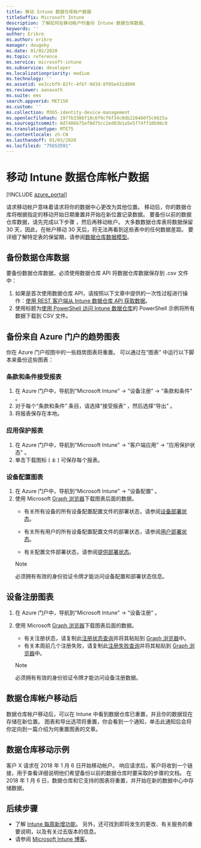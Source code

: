 ```yaml
---
title: 移动 Intune 数据仓库帐户数据
titleSuffix: Microsoft Intune
description: 了解如何在移动帐户时备份 Intune 数据仓库数据。
keywords: ''
author: Erikre
ms.author: erikre
manager: dougeby
ms.date: 01/02/2020
ms.topic: reference
ms.service: microsoft-intune
ms.subservice: developer
ms.localizationpriority: medium
ms.technology: ''
ms.assetid: ee3ccbf9-82fc-4fbf-9d3d-8f05e431d090
ms.reviewer: aanavath
ms.suite: ems
search.appverid: MET150
ms.custom: ''
ms.collection: M365-identity-device-management
ms.openlocfilehash: 197fb3306f18c6f9cf6f34c0db226460f5c6625a
ms.sourcegitcommit: 8d7406b75ef0d75cc2ed03b1a5e5f74ff10b98c0
ms.translationtype: MTE75
ms.contentlocale: zh-CN
ms.lasthandoff: 01/03/2020
ms.locfileid: "75653591"
---
```

# <a name="move-your-intune-data-warehouse-account-data"></a>移动 Intune 数据仓库帐户数据 

[!INCLUDE [azure_portal](../includes/azure_portal.md)]

请求移动帐户意味着请求将你的数据中心更改为其他位置。 移动后，你的数据仓库将根据指定的移动开始日期重置并开始在新位置记录数据。 要备份以前的数据仓库数据，请先完成以下步骤  ，然后再移动帐户。 大多数数据仓库表将数据保留 30 天，因此，在帐户移动 30 天后，将无法再看到这些表中的任何数据差距。 要详细了解特定表的保留期，请参阅[数据仓库数据模型](reports-ref-data-model.md)。 

## <a name="back-up-your-data-warehouse-data"></a>备份数据仓库数据 

要备份数据仓库数据，必须使用数据仓库 API 将数据仓库数据保存到  .csv 文件中：  

1. 如果是首次使用数据仓库 API，请按照以下文章中提供的一次性过程进行操作：[使用 REST 客户端从 Intune 数据仓库 API 获取数据](reports-proc-data-rest.md)。
2. 使用标题为[使用 PowerShell 访问 Intune 数据仓库](https://github.com/Microsoft/Intune-Data-Warehouse/tree/master/Samples/PowerShell)的 PowerShell 示例将所有数据下载到 CSV 文件。 

## <a name="back-up-your-trend-charts-from-the-azure-portal"></a>备份来自 Azure 门户的趋势图表

你在 Azure 门户视图中的一些趋势图表将重置。 可以通过在“图表”  中运行以下脚本来备份这些图表：   

### <a name="terms--conditions-acceptance-reports"></a>条款和条件接受报表
1. 在 Azure 门户中，导航到“Microsoft Intune”   -> “设备注册”   -> “条款和条件”  。
2. 对于每个“条款和条件”  条目，请选择“接受报表”  ，然后选择“导出”  。
3. 将报表保存在本地。
 
### <a name="app-protection-reports"></a>应用保护报表  
1. 在 Azure 门户中，导航到“Microsoft Intune” -> “客户端应用” -> “应用保护状态”    。
2. 单击下载图标 ( ⤓ ) 可保存每个报表。

### <a name="device-configuration-charts"></a>设备配置图表 
1. 在 Azure 门户中，导航到“Microsoft Intune”   -> “设备配置”  。
2. 使用 Microsoft [Graph 浏览器](https://developer.microsoft.com/graph/graph-explorer)下载图表后面的数据。 
    - 有关所有设备的所有设备配置配置文件的部署状态，请参阅[设备部署状态](https://graph.microsoft.com/beta/reports/deviceConfigurationDeviceActivity/content)。

    - 有关所有用户的所有设备配置配置文件的部署状态，请参阅[用户部署状态](https://graph.microsoft.com/beta/reports/deviceConfigurationUserActivity/content)。

    - 有关配置文件部署状态，请参阅[提供部署状态](https://graph.microsoft.com/beta/deviceManagement/deviceConfigurations?$select=id,displayName,lastModifiedDateTime,deviceStatusOverview&$expand=deviceStatusOverview)。
  
    > [!NOTE]
    > 必须拥有有效的身份验证令牌才能访问设备配置和部署状态信息。

## <a name="device-enrollment-charts"></a>设备注册图表
1. 在 Azure 门户中，导航到“Microsoft Intune”   -> “设备注册”  。
2. 使用 Microsoft [Graph 浏览器](https://developer.microsoft.com/graph/graph-explorer)下载图表后面的数据。
    - 有关注册状态，请复制此[注册状态查询](https://graph.microsoft.com/beta/reports/managedDeviceEnrollmentFailureTrends()/content)并将其粘贴到 [Graph 浏览器](https://developer.microsoft.com/graph/graph-explorer)中。
    - 有关本周前几个注册失败，请复制此[注册失败查询](https://graph.microsoft.com/beta/reports/managedDeviceEnrollmentTopFailures(period=null)/content)并将其粘贴到 [Graph 浏览器](https://developer.microsoft.com/graph/graph-explorer)中。

    > [!NOTE]
    > 必须拥有有效的身份验证令牌才能访问设备注册数据。 

## <a name="after-a-data-warehouse-account-move"></a>数据仓库帐户移动后

数据仓库帐户移动后，可以在 Intune 中看到数据仓库已重置，并且你的数据现在存储在新位置。 图表和导出选项将重置，你会看到一个通知，单击此通知后会将你定向到一篇介绍为何重置图表的文章。  

## <a name="data-warehouse-move-example"></a>数据仓库移动示例 

客户 X 请求在 2018 年 1 月 6 日开始移动帐户。 响应请求后，客户将收到一个链接，用于查看详细说明他们希望备份以前的数据仓库时要采取的步骤的文档。 在 2018 年 1 月 6 日，数据仓库和它支持的图表将重置，并开始在新的数据中心中存储数据。 

## <a name="next-steps"></a>后续步骤

- 了解 [Intune 每周新增功能](../fundamentals/whats-new.md)。 另外，还可找到即将发生的更改、有关服务的重要说明，以及有关过去版本的信息。
- 请参阅 [Microsoft Intune 博客](https://go.microsoft.com/fwlink/?LinkID=273882)。
